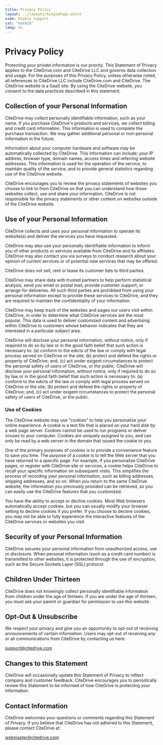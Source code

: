 ```yaml
---
title: Privacy Policy
layout: ../layouts/SinglePage.astro
side: Enable support
cat: "natbib"
lang: en
---
```


# Privacy Policy

Protecting your private information is our priority. This Statement of Privacy applies to the CiteDrive.com and CiteDrive LLC and governs data collection and usage. For the purposes of this Privacy Policy, unless otherwise noted, all references to CiteDrive LLC include CiteDrive.com and CiteDrive. The CiteDrive website is a SaaS site. By using the CiteDrive website, you consent to the data practices described in this statement.

## Collection of your Personal Information

CiteDrive may collect personally identifiable information, such as your name. If you purchase CiteDrive's products and services, we collect billing and credit card information. This information is used to complete the purchase transaction. We may gather additional personal or non-personal information in the future.

Information about your computer hardware and software may be automatically collected by CiteDrive. This information can include: your IP address, browser type, domain names, access times and referring website addresses. This information is used for the operation of the service, to maintain quality of the service, and to provide general statistics regarding use of the CiteDrive website.

CiteDrive encourages you to review the privacy statements of websites you choose to link to from CiteDrive so that you can understand how those websites collect, use and share your information. CiteDrive is not responsible for the privacy statements or other content on websites outside of the CiteDrive website.

## Use of your Personal Information

CiteDrive collects and uses your personal information to operate its website(s) and deliver the services you have requested.

CiteDrive may also use your personally identifiable information to inform you of other products or services available from CiteDrive and its affiliates. CiteDrive may also contact you via surveys to conduct research about your opinion of current services or of potential new services that may be offered.

CiteDrive does not sell, rent or lease its customer lists to third parties.

CiteDrive may share data with trusted partners to help perform statistical analysis, send you email or postal mail, provide customer support, or arrange for deliveries. All such third parties are prohibited from using your personal information except to provide these services to CiteDrive, and they are required to maintain the confidentiality of your information.

CiteDrive may keep track of the websites and pages our users visit within CiteDrive, in order to determine what CiteDrive services are the most popular. This data is used to deliver customized content and advertising within CiteDrive to customers whose behavior indicates that they are interested in a particular subject area.

CiteDrive will disclose your personal information, without notice, only if required to do so by law or in the good faith belief that such action is necessary to: (a) conform to the edicts of the law or comply with legal process served on CiteDrive or the site; (b) protect and defend the rights or property of CiteDrive; and, (c) act under exigent circumstances to protect the personal safety of users of CiteDrive, or the public. CiteDrive will disclose your personal information, without notice, only if required to do so by law or in the good faith belief that such action is necessary to: (a) conform to the edicts of the law or comply with legal process served on CiteDrive or the site; (b) protect and defend the rights or property of CiteDrive; and, (c) act under exigent circumstances to protect the personal safety of users of CiteDrive, or the public.

### Use of Cookies

The CiteDrive website may use "cookies" to help you personalize your online experience. A cookie is a text file that is placed on your hard disk by a web page server. Cookies cannot be used to run programs or deliver viruses to your computer. Cookies are uniquely assigned to you, and can only be read by a web server in the domain that issued the cookie to you.

One of the primary purposes of cookies is to provide a convenience feature to save you time. The purpose of a cookie is to tell the Web server that you have returned to a specific page. For example, if you personalize CiteDrive pages, or register with CiteDrive site or services, a cookie helps CiteDrive to recall your specific information on subsequent visits. This simplifies the process of recording your personal information, such as billing addresses, shipping addresses, and so on. When you return to the same CiteDrive website, the information you previously provided can be retrieved, so you can easily use the CiteDrive features that you customized.

You have the ability to accept or decline cookies. Most Web browsers automatically accept cookies, but you can usually modify your browser setting to decline cookies if you prefer. If you choose to decline cookies, you may not be able to fully experience the interactive features of the CiteDrive services or websites you visit.

## Security of your Personal Information

CiteDrive secures your personal information from unauthorized access, use or disclosure. When personal information (such as a credit card number) is transmitted to other websites, it is protected through the use of encryption, such as the Secure Sockets Layer (SSL) protocol.

## Children Under Thirteen

CiteDrive does not knowingly collect personally identifiable information from children under the age of thirteen. If you are under the age of thirteen, you must ask your parent or guardian for permission to use this website.

## Opt-Out & Unsubscribe

We respect your privacy and give you an opportunity to opt-out of receiving announcements of certain information. Users may opt-out of receiving any or all communications from CiteDrive by contacting us here:

[support@citedrive.com](mailto:support@citedrive.com)

## Changes to this Statement

CiteDrive will occasionally update this Statement of Privacy to reflect company and customer feedback. CiteDrive encourages you to periodically review this Statement to be informed of how CiteDrive is protecting your information.

## Contact Information

CiteDrive welcomes your questions or comments regarding this Statement of Privacy. If you believe that CiteDrive has not adhered to this Statement, please contact CiteDrive at:

[webmaster@citedrive.com](mailto:webmaster@citedrive.com)
